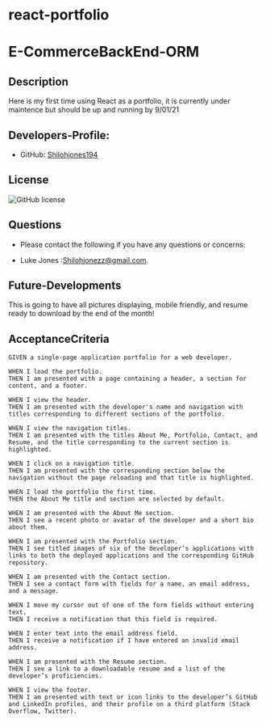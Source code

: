 # react-portfolio

# E-CommerceBackEnd-ORM

## Description

Here is my first time using React as a portfolio, it is currently under maintence but should be up and running by 9/01/21


## Developers-Profile:

* GitHub: [Shilohjones194](https://github.com/Shilohjones194)



## License

![GitHub license](https://img.shields.io/badge/license-MIT-blue.svg)


## Questions

* Please contact the following if you have any questions or concerns:

* Luke Jones :[Shilohjonezz@gmail.com](mailto:Shilohjonezz@gmail.com).


## Future-Developments

This is going to have all pictures displaying, mobile friendly, and resume ready to download by the end of the month!





## AcceptanceCriteria

```
GIVEN a single-page application portfolio for a web developer.

WHEN I load the portfolio.
THEN I am presented with a page containing a header, a section for content, and a footer.

WHEN I view the header.
THEN I am presented with the developer's name and navigation with titles corresponding to different sections of the portfolio.

WHEN I view the navigation titles.
THEN I am presented with the titles About Me, Portfolio, Contact, and Resume, and the title corresponding to the current section is highlighted.

WHEN I click on a navigation title.
THEN I am presented with the corresponding section below the navigation without the page reloading and that title is highlighted.

WHEN I load the portfolio the first time.
THEN the About Me title and section are selected by default.

WHEN I am presented with the About Me section.
THEN I see a recent photo or avatar of the developer and a short bio about them.

WHEN I am presented with the Portfolio section.
THEN I see titled images of six of the developer’s applications with links to both the deployed applications and the corresponding GitHub repository.

WHEN I am presented with the Contact section.
THEN I see a contact form with fields for a name, an email address, and a message.

WHEN I move my cursor out of one of the form fields without entering text.
THEN I receive a notification that this field is required.

WHEN I enter text into the email address field.
THEN I receive a notification if I have entered an invalid email address.

WHEN I am presented with the Resume section.
THEN I see a link to a downloadable resume and a list of the developer’s proficiencies.

WHEN I view the footer.
THEN I am presented with text or icon links to the developer’s GitHub and LinkedIn profiles, and their profile on a third platform (Stack Overflow, Twitter).
 ```
